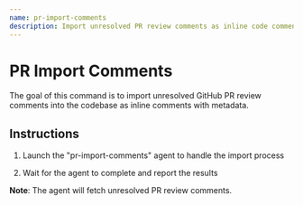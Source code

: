 ```yaml
---
name: pr-import-comments
description: Import unresolved PR review comments as inline code comments with metadata for replies
---
```


# PR Import Comments

The goal of this command is to import unresolved GitHub PR review comments into the codebase as inline comments with metadata.

## Instructions

1. Launch the "pr-import-comments" agent to handle the import process

2. Wait for the agent to complete and report the results

**Note**: The agent will fetch unresolved PR review comments.
